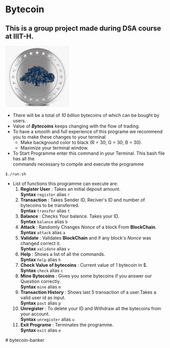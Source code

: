 # Bytecoin

## This is a group project made during DSA course at IIIT-H.  
<img src="./bytecoin.jpg" alt="drawing" width="200px;">  

- There will be a total of *10 billion* bytecoins of which can be bought by users.   
- Value of ***Bytecoins*** keeps changing with the flow of trading.  
- To have a smooth and full experience of this programe we recommend you to make these changes to your terminal 
    - Make background color to black (R = 30; G = 30; B = 30).
    - Maximize your terminal window. 
- To Start Programme enter this command in your Terminal. This bash file has all the  
commands necessary to compile and execute the programme   

~~~
$./run.sh 
~~~
- List of functions this programme can execute are: 
    1. **Register User** : Takes an initial deposit amount.  
        **Syntax** `register` alias `r`
    2. **Transaction** : Takes Sender ID, Reciver's ID and number of bytecoins to be transferred.   
        **Syntax** `transfer` alias `t`
    3.  **Balance** : Checks Your balance. Takes your ID.  
        **Syntax** `balance` alias `b`
    4. **Attack** : Randomly Changes *Nonce* of a block From **BlockChain**.    
        **Syntax** `attack` alias `a`
    5. **Validate** : Validates **BlockChain** and if any block's *Nonce* was changed correct it.  
        **Syntax** `validate` alias `v`
    6. **Help** : Shows a list of all the commands.  
        **Syntax** `help` alias `h`
    7. **Check Value of bytecoins** : Current value of 1 bytecoin in $.  
        **Syntax**  `check` alias `c`
    8. **Mine Bytecoins** : Gives you some bytecoins if you answer our Question correctly.  
        **Syntax** `mine` alias `m` 
    9. **Transaction History** : Shows last 5 transaction of a user.Takes a valid user id as input.  
        **Syntax** `past` alias `p` 
    10. **Unregister** : To delete your ID and Withdraw all the bytecoins from your account.  
        **Syntax** `unregister` alias `u`
    11. **Exit Programe** : Terminates the programme.  
        **Syntax** `exit` alias `e`

#   b y t e c o i n - b a n k e r 
 
 